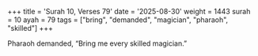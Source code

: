 +++
title = 'Surah 10, Verses 79'
date = '2025-08-30'
weight = 1443
surah = 10
ayah = 79
tags = ["bring", "demanded", "magician", "pharaoh", "skilled"]
+++

Pharaoh demanded, “Bring me every skilled magician.”